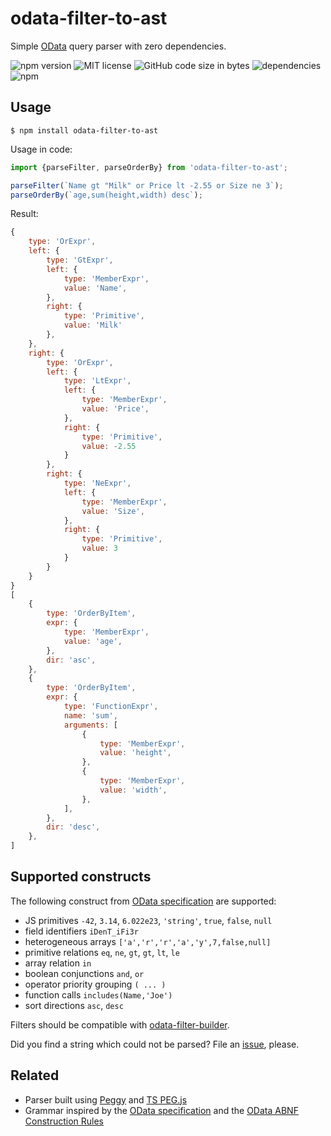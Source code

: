 # odata-filter-to-ast

Simple [OData](https://www.odata.org/) query parser with zero dependencies.

![npm version](https://img.shields.io/npm/v/odata-filter-to-ast)
![MIT license](https://img.shields.io/npm/l/odata-filter-to-ast)
![GitHub code size in bytes](https://img.shields.io/github/languages/code-size/petrzjunior/odata-filter-to-ast)
![dependencies](https://img.shields.io/badge/dependencies-0-brightgreen)
![npm](https://img.shields.io/npm/dw/odata-filter-to-ast)

## Usage

```shell
$ npm install odata-filter-to-ast
```

Usage in code:

```js
import {parseFilter, parseOrderBy} from 'odata-filter-to-ast';

parseFilter(`Name gt "Milk" or Price lt -2.55 or Size ne 3`);
parseOrderBy(`age,sum(height,width) desc`);
```

Result:

```js
{
	type: 'OrExpr',
	left: {
		type: 'GtExpr',
		left: {
			type: 'MemberExpr',
			value: 'Name',
		},
		right: {
			type: 'Primitive',
			value: 'Milk'
		},
	},
	right: {
		type: 'OrExpr',
		left: {
			type: 'LtExpr',
			left: {
				type: 'MemberExpr',
				value: 'Price',
			},
			right: {
				type: 'Primitive',
				value: -2.55
			}
		},
		right: {
			type: 'NeExpr',
			left: {
				type: 'MemberExpr',
				value: 'Size',
			},
			right: {
				type: 'Primitive',
				value: 3
			}
		}
	}
}
[
	{
		type: 'OrderByItem',
		expr: {
			type: 'MemberExpr',
			value: 'age',
		},
		dir: 'asc',
	},
	{
		type: 'OrderByItem',
		expr: {
			type: 'FunctionExpr',
			name: 'sum',
			arguments: [
				{
					type: 'MemberExpr',
					value: 'height',
				},
				{
					type: 'MemberExpr',
					value: 'width',
				},
			],
		},
		dir: 'desc',
	},
]
```

## Supported constructs

The following construct
from [OData specification](http://docs.oasis-open.org/odata/odata/v4.01/odata-v4.01-part2-url-conventions.html) are
supported:

- JS primitives `-42`, `3.14`, `6.022e23`, `'string'`, `true`, `false`, `null`
- field identifiers `iDenT_iFi3r`
- heterogeneous arrays `['a','r','r','a','y',7,false,null]`
- primitive relations `eq`, `ne`, `gt`, `gt`, `lt`, `le`
- array relation `in`
- boolean conjunctions `and`, `or`
- operator priority grouping `( ... )`
- function calls `includes(Name,'Joe')`
- sort directions `asc`, `desc`

Filters should be compatible with [odata-filter-builder](https://www.npmjs.com/package/odata-filter-builder).

Did you find a string which could not be parsed? File
an [issue](https://github.com/petrzjunior/odata-filter-to-ast/issues), please.

## Related

- Parser built using [Peggy](https://github.com/peggyjs/peggy) and [TS PEG.js](https://github.com/metadevpro/ts-pegjs)
- Grammar inspired by
  the [OData specification](http://docs.oasis-open.org/odata/odata/v4.01/odata-v4.01-part2-url-conventions.html#_Toc31361038)
  and
  the [OData ABNF Construction Rules](http://docs.oasis-open.org/odata/odata/v4.01/cs01/abnf/odata-abnf-construction-rules.txt)
